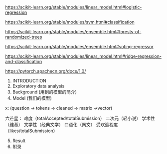 https://scikit-learn.org/stable/modules/linear_model.html#logistic-regression

https://scikit-learn.org/stable/modules/svm.html#classification

https://scikit-learn.org/stable/modules/ensemble.html#forests-of-randomized-trees

https://scikit-learn.org/stable/modules/ensemble.html#voting-regressor

https://scikit-learn.org/stable/modules/linear_model.html#ridge-regression-and-classification



https://pytorch.apachecn.org/docs/1.0/




1. INTRODUCTION
2. Exploratory data analysis
3. Background (用到的模型的简介)
4. Model (我们的模型)

x: (question -> tokens -> cleaned -> matrix ->vector)

六芒星：
难度（totalAccepted/totalSubmission）
二次元（轻小说）
学术性（维基）
文学性（经典文学）
口语化（网文）
受欢迎程度（likes/totalSubmission）

5. Result
6. 附录